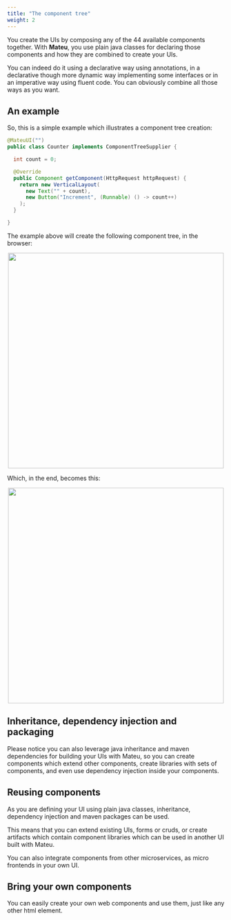 ```yaml
---
title: "The component tree"
weight: 2
---
```


You create the UIs by composing any of the 44 available components together. With **Mateu**, you use plain java classes for 
declaring those components and how they are combined to create your UIs.

You can indeed do it using a declarative way using annotations, in a declarative though more dynamic way implementing 
some interfaces or in an imperative way using fluent code. You can obviously combine all those ways as you want.

## An example

So, this is a simple example which illustrates a component tree creation:

```java
@MateuUI("")
public class Counter implements ComponentTreeSupplier {

  int count = 0;

  @Override
  public Component getComponent(HttpRequest httpRequest) {
    return new VerticalLayout(
      new Text("" + count),
      new Button("Increment", (Runnable) () -> count++)
    );
  }

}
```

The example above will create the following component tree, in the browser:

<p align="center"><img src="../../../images/arch-client-5.svg" width="500"/></p>

Which, in the end, becomes this:

<p align="center"><img src="../../../images/counter.png" width="500"/></p>

## Inheritance, dependency injection and packaging

Please notice you can also leverage java inheritance and maven dependencies for building your UIs with Mateu, so you can
create components which extend other components, create libraries with sets of components, and even use dependency injection 
inside your components.

## Reusing components

As you are defining your UI using plain java classes, inheritance, dependency injection and maven packages can be
used.

This means that you can extend existing UIs, forms or cruds, or create artifacts which contain component libraries
which can be used in another UI built with Mateu.

You can also integrate components from other microservices, as micro frontends in your own UI.

## Bring your own components

You can easily create your own web components and use them, just like any other html element.
